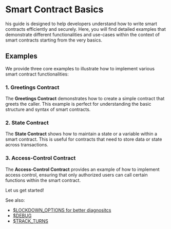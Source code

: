 # Smart Contract Basics

his guide is designed to help developers understand how to write smart contracts efficiently and securely. Here, you will find detailed examples that demonstrate different functionalities and use-cases within the context of smart contracts starting from the very basics.

## Examples

We provide three core examples to illustrate how to implement various smart contract functionalities:

### 1. Greetings Contract
The **Greetings Contract** demonstrates how to create a simple contract that greets the caller. This example is perfect for understanding the basic structure and syntax of smart contracts.

### 2. State Contract
The **State Contract** shows how to maintain a state or a variable within a smart contract. This is useful for contracts that need to store data or state across transactions.

### 3. Access-Control Contract
The **Access-Control Contract** provides an example of how to implement access control, ensuring that only authorized users can call certain functions within the smart contract.


Let us get started!

See also:

- [\$LOCKDOWN_OPTIONS for better diagnositcs](https://github.com/Agoric/agoric-sdk/wiki/Developing-with-better-error-diagnostics)
- [\$DEBUG](https://github.com/Agoric/agoric-sdk/blob/master/docs/env.md#debug)
- [\$TRACK_TURNS](https://github.com/Agoric/agoric-sdk/blob/master/docs/env.md#track_turns)
